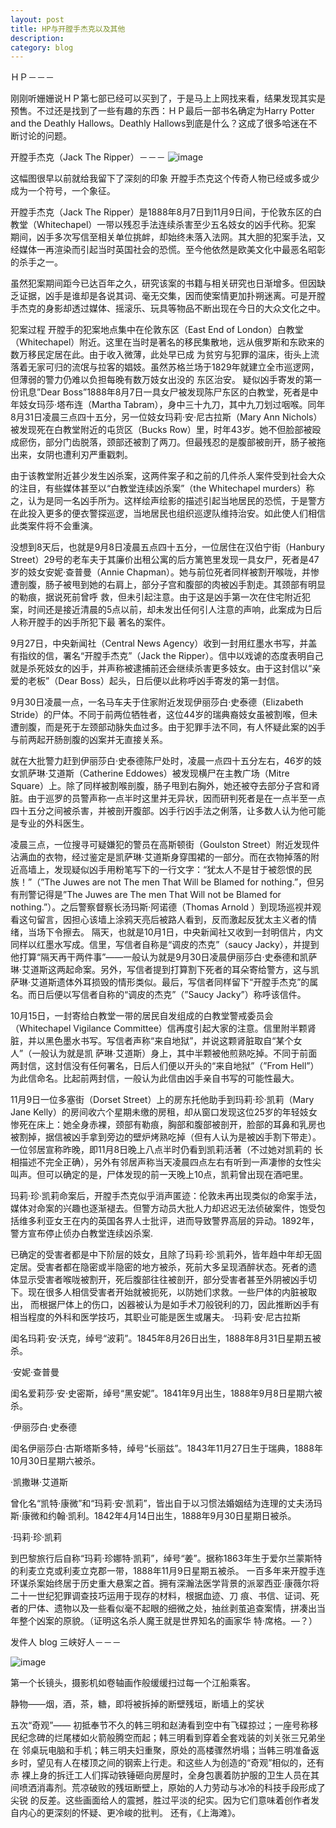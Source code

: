 ```yaml
---
layout: post
title: HP与开膛手杰克以及其他
description: 
category: blog
---
```

ＨＰ－－－

刚刚听姗姗说ＨＰ第七部已经可以买到了，于是马上上网找来看，结果发现其实是预售。不过还是找到了一些有趣的东西：ＨＰ最后一部书名确定为Harry Potter and the Deathly Hallows。Deathly Hallows到底是什么？这成了很多哈迷在不断讨论的问题。

开膛手杰克（Jack The Ripper）－－－
![image](/images/blog/Jack_The_Ripper.jpg)

这幅图很早以前就给我留下了深刻的印象
开膛手杰克这个传奇人物已经或多或少成为一个符号，一个象征。


开膛手杰克（Jack The Ripper）是1888年8月7日到11月9日间，于伦敦东区的白教堂（Whitechapel）一带以残忍手法连续杀害至少五名妓女的凶手代称。犯案 期间，凶手多次写信至相关单位挑衅，却始终未落入法网。其大胆的犯案手法，又经媒体一再渲染而引起当时英国社会的恐慌。至今他依然是欧美文化中最恶名昭彰 的杀手之一。

虽然犯案期间距今已达百年之久，研究该案的书籍与相关研究也日渐增多。但因缺乏证据，凶手是谁却是各说其词、毫无交集，因而使案情更加扑朔迷离。可是开膛手杰克的身影却透过媒体、摇滚乐、玩具等物品不断出现在今日的大众文化之中。


犯案过程
开膛手的犯案地点集中在伦敦东区（East End of London）白教堂（Whitechapel）附近。这里在当时是著名的移民集散地，远从俄罗斯和东欧来的数万移民定居在此。由于收入微薄，此处早已成 为贫穷与犯罪的温床，街头上流落着无家可归的流氓与拉客的娼妓。虽然苏格兰场于1829年就建立全市巡逻网，但薄弱的警力仍难以负担每晚有数万妓女出没的 东区治安。
疑似凶手寄发的第一份讯息”Dear Boss”1888年8月7日一具女尸被发现陈尸东区的白教堂，死者是中年妓女玛莎·塔布连（Martha Tabram），身中三十九刀，其中九刀划过咽喉。同年8月31日凌晨三点四十五分，另一位妓女玛莉·安·尼古拉斯（Mary Ann Nichols）被发现死在白教堂附近的屯货区（Bucks Row）里，时年43岁。她不但脸部被殴成瘀伤，部分门齿脱落，颈部还被割了两刀。但最残忍的是腹部被剖开，肠子被拖出来，女阴也遭利刃严重戳刺。

由于该教堂附近甚少发生凶杀案，这两件案子和之前的几件杀人案件受到社会大众的注目，有些媒体甚至以“白教堂连续凶杀案”（the Whitechapel murders）称之，认为是同一名凶手所为。这样绘声绘影的描述引起当地居民的恐慌，于是警方在此投入更多的便衣警探巡逻，当地居民也组织巡逻队维持治安。如此使人们相信此类案件将不会重演。

没想到8天后，也就是9月8日凌晨五点四十五分，一位居住在汉伯宁街（Hanbury Street）29号的老车夫于其廉价出租公寓的后方篱笆里发现一具女尸，死者是47岁的妓女安妮·查普曼（Annie Chapman）。她与前位死者同样被割开喉咙，并惨遭剖腹，肠子被甩到她的右肩上，部分子宫和腹部的肉被凶手割走。其颈部有明显的勒痕，据说死前曾呼 救，但未引起注意。由于这是凶手第一次在住宅附近犯案，时间还是接近清晨的5点以前，却未发出任何引人注意的声响，此案成为日后人称开膛手的凶手所犯下最 著名的案件。

9月27日，中央新闻社（Central News Agency）收到一封用红墨水书写，并盖有指纹的信，署名“开膛手杰克”（Jack the Ripper）。信中以戏谑的态度表明自己就是杀死妓女的凶手，并声称被逮捕前还会继续杀害更多妓女。由于这封信以“亲爱的老板”（Dear Boss）起头，日后便以此称呼凶手寄发的第一封信。

9月30日凌晨一点，一名马车夫于住家附近发现伊丽莎白·史泰德（Elizabeth Stride）的尸体。不同于前两位牺牲者，这位44岁的瑞典裔妓女虽被割喉，但未遭剖腹，而是死于左颈部动脉失血过多。由于犯罪手法不同，有人怀疑此案的凶手与前两起开肠剖腹的凶案并无直接关系。

就在大批警力赶到伊丽莎白·史泰德陈尸处时，凌晨一点四十五分左右，46岁的妓女凯萨琳·艾道斯（Catherine Eddowes）被发现横尸在主教广场（Mitre Square）上。除了同样被割喉剖腹，肠子甩到右胸外，她还被夺去部分子宫和肾脏。由于巡罗的员警声称一点半时这里并无异状，因而研判死者是在一点半至一点四十五分之间被杀害，并被剖开腹部。凶手行凶手法之俐落，让多数人认为他可能是专业的外科医生。

凌晨三点，一位搜寻可疑嫌犯的警员在高斯顿街（Goulston Street）附近发现件沾满血的衣物，经过鉴定是凯萨琳·艾道斯身穿围裙的一部分。而在衣物掉落的附近高墙上，发现疑似凶手用粉笔写下的一行文字：“犹太人不是甘于被怨恨的民族！”（”The Juwes are not The men That Will be Blamed for nothing.”，但另有刑警记得是”The Juwes are The men That Will not be Blamed for nothing.”）。之后警察督察长汤玛斯·阿诺德（Thomas Arnold ）到现场巡视并观看这句留言，因担心该墙上涂鸦天亮后被路人看到，反而激起反犹太主义者的情绪，当场下令擦去。
隔天，也就是10月1日，中央新闻社又收到一封明信片，内文同样以红墨水写成。信里，写信者自称是“调皮的杰克”（saucy Jacky），并提到他打算“隔天再干两件事”——一般认为就是9月30日凌晨伊丽莎白·史泰德和凯萨琳·艾道斯这两起命案。另外，写信者提到打算割下死者的耳朵寄给警方，这与凯萨琳·艾道斯遗体外耳损毁的情形类似。最后，写信者同样留下“开膛手杰克”的属名。而日后便以写信者自称的“调皮的杰克”（”Saucy Jacky”）称呼该信件。

10月15日，一封寄给白教堂一带的居民自发组成的白教堂警戒委员会（Whitechapel Vigilance Committee）信再度引起大家的注意。信里附半颗肾脏，并以黑色墨水书写。写信者声称“来自地狱”，并说这颗肾脏取自“某个女人”（一般认为就是凯 萨琳·艾道斯）身上，其中半颗被他煎熟吃掉。不同于前面两封信，这封信没有任何署名，日后人们便以开头的“来自地狱”（”From Hell”）为此信命名。比起前两封信，一般认为此信由凶手亲自书写的可能性最大。

11月9日一位多塞街（Dorset Street）上的房东托他助手到玛莉·珍·凯莉（Mary Jane Kelly）的房间收六个星期未缴的房租，却从窗口发现这位25岁的年轻妓女惨死在床上：她全身赤裸，颈部有勒痕，胸部和腹部被剖开，脸部的耳鼻和乳房也 被割掉，据信被凶手拿到旁边的壁炉烤熟吃掉（但有人认为是被凶手割下带走）。一位邻居宣称昨晚，即11月8日晚上八点半时仍看到凯莉活著（不过她对凯莉的 长相描述不完全正确），另外有邻居声称当天凌晨四点左右有听到一声凄惨的女性尖叫声。但可以确定的是，尸体发现的前一天晚上10点，凯莉曾出现在酒吧里。

玛莉·珍·凯莉命案后，开膛手杰克似乎消声匿迹：伦敦未再出现类似的命案手法，媒体对命案的兴趣也逐渐褪去。但警方动员大批人力却迟迟无法侦破案件，饱受包括维多利亚女王在内的英国各界人士批评，进而导致警界高层的异动。1892年，警方宣布停止侦办白教堂连续凶杀案.

已确定的受害者都是中下阶层的妓女，且除了玛莉·珍·凯莉外，皆年趋中年却无固定居。受害者都在隐密或半隐密的地方被杀，死前大多呈现酒醉状态。死者的遗 体显示受害者喉咙被割开，死后腹部往往被剖开，部分受害者甚至外阴被凶手切下。现在很多人相信受害者开始就被扼死，以防她们求救。一些尸体的内脏被取出， 而根据尸体上的伤口，凶器被认为是如手术刀般锐利的刀，因此推断凶手有相当程度的外科和医学技巧，其职业可能是医生或屠夫。
·玛莉·安·尼古拉斯

闺名玛莉·安·沃克，绰号“波莉”。1845年8月26日出生，1888年8月31日星期五被杀。

·安妮·查普曼

闺名爱莉莎·安·史密斯，绰号“黑安妮”。1841年9月出生，1888年9月8日星期六被杀。

·伊丽莎白·史泰德

闺名伊丽莎白·古斯塔斯多特，绰号“长丽兹”。1843年11月27日生于瑞典，1888年10月30日星期六被杀。

·凯撒琳·艾道斯

曾化名“凯特·康微”和“玛莉·安·凯莉”，皆出自于以习惯法婚姻结为连理的丈夫汤玛斯·康微和约翰·凯利。1842年4月14日出生，1888年9月30日星期日被杀。

·玛莉·珍·凯莉

到巴黎旅行后自称“玛莉·珍娜特·凯莉”，绰号“姜”。据称1863年生于爱尔兰蒙斯特的利麦立克或利麦立克郡一带，1888年11月9日星期五被杀。
一百多年来开膛手连环谋杀案始终居于历史重大悬案之首。拥有深瀚法医学背景的派翠西亚·康薇尔将二十一世纪犯罪调查技巧运用于现存的材料，根据血迹、刀 痕、书信、证词、死者的尸体、遗物以及一些看似毫不起眼的细微之处，抽丝剥茧追查案情，拼凑出当年整个凶案的原貌。（证明这名杀人魔王就是世界知名的画家华 特·席格。—？）


发件人 blog
三峡好人－－－

![image](/images/blog/still_life.jpg)

第一个长镜头，摄影机如卷轴画作般缓缓扫过每一个江船乘客。

静物——烟，酒，茶，糖，即将被拆掉的断壁残垣，断墙上的奖状

五次“奇观”——
初抵奉节不久的韩三明和赵涛看到空中有飞碟掠过；一座号称移民纪念碑的烂尾楼如火箭般腾空而起；韩三明看到穿着全套戏装的刘关张三兄弟坐在 邻桌玩电脑和手机；韩三明夫妇重聚，原处的高楼骤然坍塌；当韩三明准备返乡时，望见有人在楼顶之间的钢索上行走。和这些人为创造的“奇观”相似的，还有赤 裸上身的拆迁工人们挥动铁锤砸向房屋时，全身包裹着防护服的卫生人员在其间喷洒消毒剂。荒凉破败的残垣断壁上，原始的人力劳动与冰冷的科技手段形成了尖锐 的反差。这些画面给人的震撼，胜过平淡的纪实。因为它们意味着创作者发自内心的更深刻的怀疑、更冷峻的批判。
还有，《上海滩》。